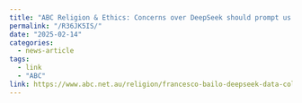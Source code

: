 ```yaml
---
title: "ABC Religion & Ethics: Concerns over DeepSeek should prompt us to reconsider the data we leave behind on other platforms"
permalink: "/R36JK5IS/"
date: "2025-02-14"
categories:
  - news-article
tags:
  - link
  - "ABC"
link: https://www.abc.net.au/religion/francesco-bailo-deepseek-data-collection-digital-companies/104934882
---
```

